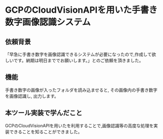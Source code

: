 # GCPのCloudVisionAPIを用いた手書き数字画像認識システム
## 依頼背景
「早急に手書き数字を画像認識できるシステムが必要になったので,作成して欲しいです。納期は明日まででお願いします。」とのご依頼を頂きました。
## 機能
手書き数字の画像が入ったフォルダを読み込ませると, その画像内の手書き数字を画像認識し, 出力します。
## 本ツール実装で学んだこと
GCPのCloudVisionAPIを用いたを利用することで,画像認識等の高度な処理を実装できることを知ることができました。
